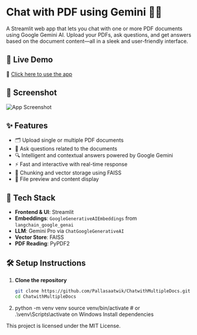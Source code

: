 # Chat with PDF using Gemini 🤖📄

A Streamlit web app that lets you chat with one or more PDF documents using Google Gemini AI. Upload your PDFs, ask questions, and get answers based on the document content—all in a sleek and user-friendly interface.

## 🚀 Live Demo

🔗 [Click here to use the app](https://pallasaatwik-chatwithmultipledocs.streamlit.app/)

## 📸 Screenshot

![App Screenshot](./a6cc7058-4c6b-4155-b519-df1dda0ff52c.png)

## ✨ Features

- 🗂️ Upload single or multiple PDF documents
- 🤖 Ask questions related to the documents
- 🔍 Intelligent and contextual answers powered by Google Gemini
- ⚡ Fast and interactive with real-time response
- 📂 Chunking and vector storage using FAISS
- 📎 File preview and content display

## 🧠 Tech Stack

- **Frontend & UI**: Streamlit
- **Embeddings**: `GoogleGenerativeAIEmbeddings` from `langchain_google_genai`
- **LLM**: Gemini Pro via `ChatGoogleGenerativeAI`
- **Vector Store**: FAISS
- **PDF Reading**: PyPDF2

## 🛠️ Setup Instructions

1. **Clone the repository**
   ```bash
   git clone https://github.com/Pallasaatwik/ChatwithMultipleDocs.git
   cd ChatwithMultipleDocs
2. python -m venv venv
source venv/bin/activate  # or .\venv\Scripts\activate on Windows
Install dependencies


This project is licensed under the MIT License.
